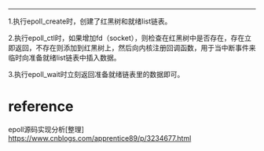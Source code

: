 
---
1.执行epoll_create时，创建了红黑树和就绪list链表。

2.执行epoll_ctl时，如果增加fd（socket），则检查在红黑树中是否存在，存在立即返回，不存在则添加到红黑树上，然后向内核注册回调函数，用于当中断事件来临时向准备就绪list链表中插入数据。

3.执行epoll_wait时立刻返回准备就绪链表里的数据即可。

# reference
epoll源码实现分析[整理]  
<https://www.cnblogs.com/apprentice89/p/3234677.html>